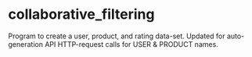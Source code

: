 # collaborative_filtering
Program to create a user, product, and rating data-set. Updated for auto-generation API HTTP-request calls for USER &amp; PRODUCT names.

